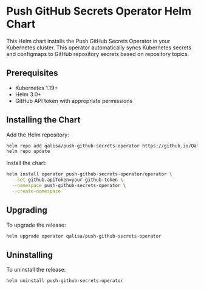 # Push GitHub Secrets Operator Helm Chart

This Helm chart installs the Push GitHub Secrets Operator in your Kubernetes cluster. This operator automatically syncs Kubernetes secrets and configmaps to GitHub repository secrets based on repository topics.

## Prerequisites

- Kubernetes 1.19+
- Helm 3.0+
- GitHub API token with appropriate permissions

## Installing the Chart

Add the Helm repository:
```bash
helm repo add qalisa/push-github-secrets-operator https://github.io/Qalisa/push-github-secrets-operator
helm repo update
```

Install the chart:
```bash
helm install operator push-github-secrets-operator/operator \
  --set github.apiToken=your-github-token \
  --namespace push-github-secrets-operator \
  --create-namespace
```

## Upgrading

To upgrade the release:
```bash
helm upgrade operator qalisa/push-github-secrets-operator
```

## Uninstalling

To uninstall the release:
```bash
helm uninstall push-github-secrets-operator
```